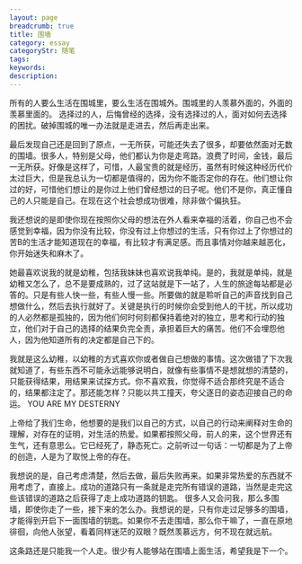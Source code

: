 ```yaml
---
layout: page
breadcrumb: true
title: 围墙
category: essay
categoryStr: 随笔
tags: 
keywords: 
description: 
---
```

所有的人要么生活在围城里，要么生活在围城外。围城里的人羡慕外面的，外面的羡慕里面的。
选择过的人，后悔曾经的选择，没有选择过的人，面对如何去选择的困扰。破掉围城的唯一办法就是走进去，然后再走出来。

最后发现自己还是回到了原点，一无所获，可能还失去了很多，却要依然面对无数的围墙。很多人，特别是父母，他们都认为你是走弯路。浪费了时间，金钱，最后一无所获。好像是这样了，可惜，人最宝贵的就是经历，虽然有时候这种经历代价太过巨大，但是我总认为一切都是值得的，因为你不能否定你的存在。他们想让你过的好，可惜他们想让的是你过上他们曾经想过的日子呢。他们不是你，真正懂自己的人只能是自己。在现在这个社会想成功很难，除非做个偏执狂。

我还想说的是即使你现在按照你父母的想法在外人看来幸福的活着，你自己也不会感觉到幸福，因为你没有比较，你没有过上你想过的生活，只有你过上了你想过的苦B的生活才能知道现在的幸福，有比较才有满足感。而且事情对你越来越恶化，你开始迷失和麻木了。

她最喜欢说我的就是幼稚，包括我妹妹也喜欢说我单纯。是的，我就是单纯，就是幼稚又怎么了，总不是要成熟的，过了这站就是下一站了，人生的旅途每站都是必答的。只是有些人快一些，有些人慢一些。所要做的就是聆听自己的声音找到自己想做什么，然后去执行就好了。关键是执行的时候你会受到他人的干扰，所以成功的人必然都是孤独的，因为他们何时何刻都保持着绝对的独立，思考和行动的独立，他们对于自己的选择的结果负完全责，承担着巨大的痛苦。他们不会埋怨他人，因为他知道所有的决定都是自己下的。


我就是这么幼稚，以幼稚的方式喜欢你或者做自己想做的事情。这次做错了下次我就知道了，有些东西不可能永远能够说明白，就像有些事情不是想就想的清楚的，只能获得结果，用结果来试探方式。你不喜欢我，你觉得不适合那终究是不适合的，结果都注定了。那还能怎样？只能以共工撞天，夸父逐日的姿态迎接自己的命运。
YOU ARE MY DESTERNY

上帝给了我们生命，他想要的是我们以自己的方式，以自己的行动来阐释对生命的理解，对存在的证明，对生活的热爱。如果都按照父母，前人的来，这个世界还有生气，还有意思么。它已经死了，静态死亡。之前听过一句话：一切都是为了上帝的创造，人是为了取悦上帝的存在。

我想说的是，自己考虑清楚，然后去做，最后失败再来。如果非常热爱的东西就不用考虑了，直接上。成功的道路只有一条就是走完所有错误的道路，当然是走完这些该错误的道路之后获得了走上成功道路的钥匙。
很多人又会问我，那么多围墙，即使你走了一些，接下来的怎么办。我想说的是，只有你走过足够多的围墙，才能得到开启下一面围墙的钥匙。如果你不去走围墙，那么你干嘛了，一直在原地徘徊，向他人张望，看着同样迷茫的双眼？既然羡慕远方，何不现在就远航。

这条路还是只能我一个人走。很少有人能够站在围墙上面生活，希望我是下一个。